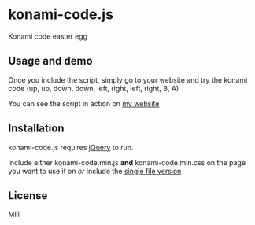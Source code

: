 # konami-code.js
Konami code easter egg

## Usage and demo
Once you include the script, simply go to your website and try the konami code (up, up, down, down, left, right, left, right, B, A)

You can see the script in action on [my website](https://loucee.dev)

## Installation
konami-code.js requires [jQuery](https://jquery.com/) to run.

Include either konami-code.min.js **and** konami-code.min.css on the page you want to use it on *or* include the [single file version]()

## License
MIT
